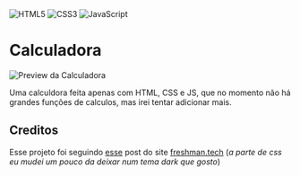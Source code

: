 <img alt="HTML5" src="https://img.shields.io/badge/html5%20-%23E34F26.svg?&style=for-the-badge&logo=html5&logoColor=white"/>
<img alt="CSS3" src="https://img.shields.io/badge/css3%20-%231572B6.svg?&style=for-the-badge&logo=css3&logoColor=white"/>
<img alt="JavaScript" src="https://img.shields.io/badge/javascript%20-%23323330.svg?&style=for-the-badge&logo=javascript&logoColor=%23F7DF1E"/>

# Calculadora

![Preview da Calculadora](https://i.gyazo.com/ad92bae7255feec8b38998d8d0a2331c.png)

Uma calculdora feita apenas com HTML, CSS e JS, que no momento não há grandes funções de calculos, mas irei tentar adicionar mais.

## Creditos
Esse projeto foi seguindo [esse](https://freshman.tech/calculator/) post do site [freshman.tech](https://freshman.tech/) (_a parte de css eu mudei um pouco da deixar num tema dark que gosto_)